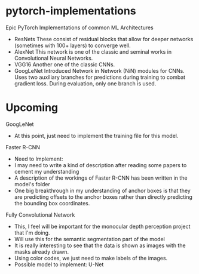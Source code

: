 # pytorch-implementations
Epic PyTorch Implementations of common ML Architectures
 - ResNets 
These consist of residual blocks that allow for deeper networks (sometimes with 100+ layers) to converge well.  
 - AlexNet
 This network is one of the classic and seminal works in Convolutional Neural Networks.
 - VGG16
 Another one of the classic CNNs.  
 - GoogLeNet
 Introduced Network in Network (NiN) modules for CNNs. Uses two auxiliary branches for predictions during training to combat gradient loss. During evaluation, only one branch is used.

# Upcoming
GoogLeNet 
- At this point, just need to implement the training file for this model. 

Faster R-CNN
- Need to Implement:
- I may need to write a kind of description after reading some papers to cement my understanding 
- A description of the workings of Faster R-CNN has been written in the model's folder
- One big breakthrough in my understanding of anchor boxes is that they are predicting offsets to the anchor boxes rather than directly predicting the bounding box coordinates. 


Fully Convolutional Network
- This, I feel will be important for the monocular depth perception project that I'm doing.
- Will use this for the semantic segmentation part of the model
- It is really interesting to see that the data is shown as images with the masks already drawn.
- Using color codes, we just need to make labels of the images.
- Possible model to implement: U-Net
   
 

  
